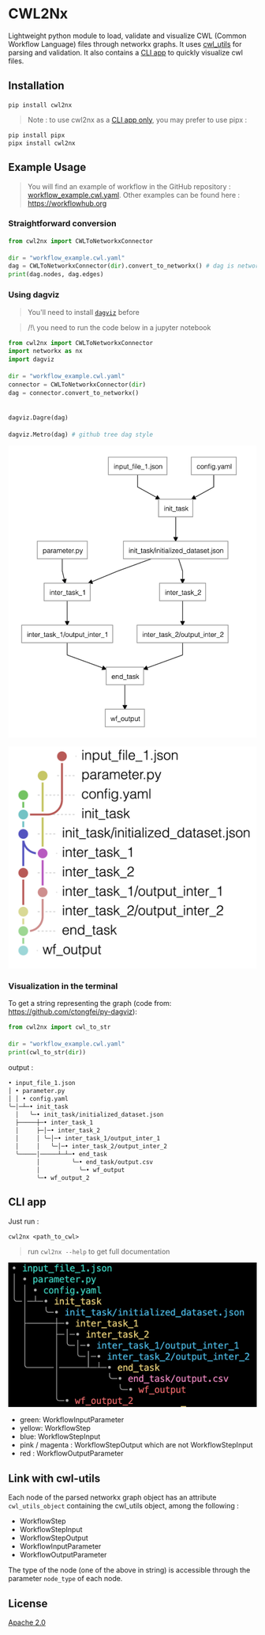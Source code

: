 # CWL2Nx

Lightweight python module to load, validate and visualize CWL (Common Workflow Language) files through networkx graphs.
It uses [cwl_utils](https://github.com/common-workflow-language/cwl-utils) for parsing and validation.
It also contains a [CLI app](#cli-app) to quickly visualize cwl files.


## Installation

```
pip install cwl2nx
```

> Note : to use cwl2nx as a [CLI app only](#cli-app), you may prefer to use pipx :

```
pip install pipx
pipx install cwl2nx
```

## Example Usage

> You will find an example of workflow in the GitHub repository : [workflow_example.cwl.yaml](https://raw.githubusercontent.com/mariusgarenaux/cwl2nx/refs/heads/main/workflow_example.cwl.yaml). Other examples can be found here : https://workflowhub.org

### Straightforward conversion

```python
from cwl2nx import CWLToNetworkxConnector

dir = "workflow_example.cwl.yaml"
dag = CWLToNetworkxConnector(dir).convert_to_networkx() # dag is networkx.DiGraph
print(dag.nodes, dag.edges)
```

### Using dagviz

> You'll need to install [`dagviz`](https://wimyedema.github.io/dagviz/index.html#installing) before

> /!\ you need to run the code below in a jupyter notebook

```python
from cwl2nx import CWLToNetworkxConnector
import networkx as nx
import dagviz

dir = "workflow_example.cwl.yaml"
connector = CWLToNetworkxConnector(dir)
dag = connector.convert_to_networkx()


dagviz.Dagre(dag)

dagviz.Metro(dag) # github tree dag style
```

![Dagre](https://github.com/mariusgarenaux/cwl2nx/blob/main/doc/dagviz_Dagre.png?raw=true)

![Metro](https://github.com/mariusgarenaux/cwl2nx/blob/main/doc/dagviz_Metro.png?raw=true)

### Visualization in the terminal

To get a string representing the graph (code from: https://github.com/ctongfei/py-dagviz):

```python
from cwl2nx import cwl_to_str

dir = "workflow_example.cwl.yaml"
print(cwl_to_str(dir))
```

output : 

```text
• input_file_1.json
│ • parameter.py
│ │ • config.yaml
╰─│─┴─• init_task
  │   ╰─• init_task/initialized_dataset.json
  ├─────┼─• inter_task_1
  │     ├─│─• inter_task_2
  │     │ ╰─│─• inter_task_1/output_inter_1
  │     │   ╰─│─• inter_task_2/output_inter_2
  ╰─────│─────┴─┴─• end_task
        │         ╰─• end_task/output.csv
        │           ╰─• wf_output
        ╰─• wf_output_2
```

## CLI app

Just run :

```
cwl2nx <path_to_cwl>
```

> run `cwl2nx --help` to get full documentation

![colored_term](https://github.com/mariusgarenaux/cwl2nx/blob/main/doc/colored_terminal.png?raw=true)

- green: WorkflowInputParameter
- yellow: WorkflowStep
- blue: WorkflowStepInput
- pink / magenta : WorkflowStepOutput which are not WorkflowStepInput
- red : WorkflowOutputParameter

## Link with cwl-utils

Each node of the parsed networkx graph object has an attribute `cwl_utils_object` containing the cwl_utils object, among the following :

- WorkflowStep
- WorkflowStepInput
- WorkflowStepOutput
- WorkflowInputParameter
- WorkflowOutputParameter

The type of the node (one of the above in string) is accessible through the parameter `node_type` of each node.

## License

[Apache 2.0](LICENSE-2.0.txt)